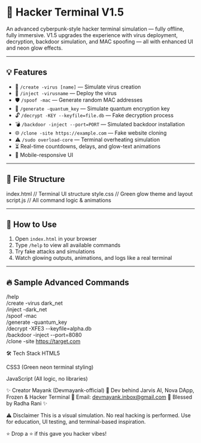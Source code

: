 # 🧠 Hacker Terminal V1.5

An advanced cyberpunk-style hacker terminal simulation — fully offline, fully immersive. V1.5 upgrades the experience with virus deployment, decryption, backdoor simulation, and MAC spoofing — all with enhanced UI and neon glow effects.

---

## 💡 Features

- 🦠 `/create -virus [name]` — Simulate virus creation
- 💉 `/inject -virusname` — Deploy the virus
- 🛡️ `/spoof -mac` — Generate random MAC addresses
- 🔐 `/generate -quantum_key` — Simulate quantum encryption key
- 🔓 `/decrypt -KEY --keyfile=file.db` — Fake decryption process
- 💣 `/backdoor -inject --port=PORT` — Simulated backdoor installation
- 🌐 `/clone -site https://example.com` — Fake website cloning
- ⚠️ `/sudo overload-core` — Terminal overheating simulation
- ⏳ Real-time countdowns, delays, and glow-text animations
- 📱 Mobile-responsive UI

---

## 📁 File Structure

index.html // Terminal UI structure
style.css // Green glow theme and layout
script.js // All command logic & animations

---

## 🚀 How to Use

1. Open `index.html` in your browser  
2. Type `/help` to view all available commands  
3. Try fake attacks and simulations  
4. Watch glowing outputs, animations, and logs like a real terminal

---

## 🔥 Sample Advanced Commands


/help  
/create -virus dark_net  
/inject -dark_net  
/spoof -mac  
/generate -quantum_key  
/decrypt -XFE3 --keyfile=alpha.db  
/backdoor -inject --port=8080  
/clone -site https://target.com 

🛠 Tech Stack
HTML5

CSS3 (Green neon terminal styling)

JavaScript (All logic, no libraries)

✨ Creator
Mayank (Devmayank-official)
🧠 Dev behind Jarvis AI, Nova DApp, Frozen & Hacker Terminal
📧 Email: devmayank.inbox@gmail.com
🌼 Blessed by Radha Rani ✨

⚠️ Disclaimer
This is a visual simulation. No real hacking is performed.
Use for education, UI testing, and terminal-based inspiration.

⭐ Drop a ⭐ if this gave you hacker vibes!
